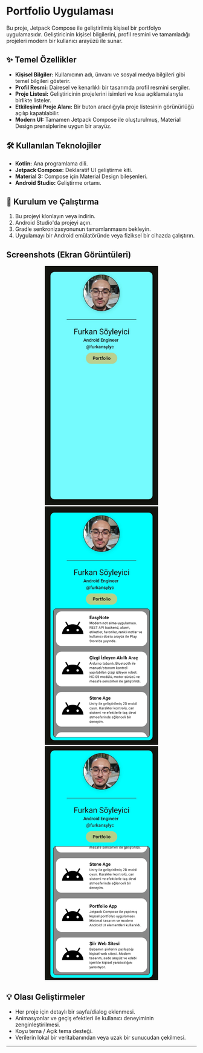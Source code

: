 # Portfolio Uygulaması

Bu proje, Jetpack Compose ile geliştirilmiş kişisel bir portfolyo uygulamasıdır. Geliştiricinin kişisel bilgilerini, profil resmini ve tamamladığı projeleri modern bir kullanıcı arayüzü ile sunar.

## ✨ Temel Özellikler

*   **Kişisel Bilgiler:** Kullanıcının adı, ünvanı ve sosyal medya bilgileri gibi temel bilgileri gösterir.
*   **Profil Resmi:** Dairesel ve kenarlıklı bir tasarımda profil resmini sergiler.
*   **Proje Listesi:** Geliştiricinin projelerini isimleri ve kısa açıklamalarıyla birlikte listeler.
*   **Etkileşimli Proje Alanı:** Bir buton aracılığıyla proje listesinin görünürlüğü açılıp kapatılabilir.
*   **Modern UI:** Tamamen Jetpack Compose ile oluşturulmuş, Material Design prensiplerine uygun bir arayüz.

## 🛠️ Kullanılan Teknolojiler

*   **Kotlin:** Ana programlama dili.
*   **Jetpack Compose:** Deklaratif UI geliştirme kiti.
*   **Material 3:** Compose için Material Design bileşenleri.
*   **Android Studio:** Geliştirme ortamı.

## 🚀 Kurulum ve Çalıştırma

1.  Bu projeyi klonlayın veya indirin.
2.  Android Studio'da projeyi açın.
3.  Gradle senkronizasyonunun tamamlanmasını bekleyin.
4.  Uygulamayı bir Android emülatöründe veya fiziksel bir cihazda çalıştırın.

## Screenshots (Ekran Görüntüleri)

<div align="center">
  <img src="images/photo1.jpg" width="300">
  <img src="images/photo2.jpg" width="300">
  <img src="images/photo3.jpg" width="300">
</div>

## 💡 Olası Geliştirmeler

*   Her proje için detaylı bir sayfa/dialog eklenmesi.
*   Animasyonlar ve geçiş efektleri ile kullanıcı deneyiminin zenginleştirilmesi.
*   Koyu tema / Açık tema desteği.
*   Verilerin lokal bir veritabanından veya uzak bir sunucudan çekilmesi.

---
